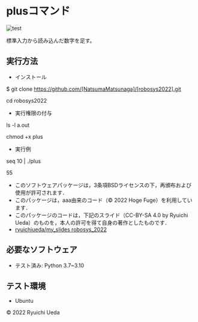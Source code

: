 # plusコマンド
![test](https://github.com/NatsumaMatsunaga/robosys2022/actions/workflows/test.yml/badge.svg)

標準入力から読み込んだ数字を足す。

## 実行方法

* インストール

$ git clone https://github.com/[NatsumaMatsunaga]/[robosys2022].git

cd robosys2022

* 実行権限の付与

ls -l a.out

chmod +x plus


* 実行例

seq 10 | ./plus

55


 * このソフトウェアパッケージは，3条項BSDライセンスの下，再頒布および使用が許可されます．
  * このパッケージは，aaa由来のコード（© 2022 Hoge Fuge）を利用しています．
  * このパッケージのコードは，下記のスライド（CC-BY-SA 4.0 by Ryuichi Ueda）のものを，本人の許可を得て自身の著作としたものです．
  * [ryuichiueda/my_slides robosys_2022](https://github.com/ryuichiueda/my_slides/tree/master/robosys_2022)

 ## 必要なソフトウェア
 * テスト済み: Python 3.7~3.10
 
 ## テスト環境
 * Ubuntu
 
 © 2022 Ryuichi Ueda

